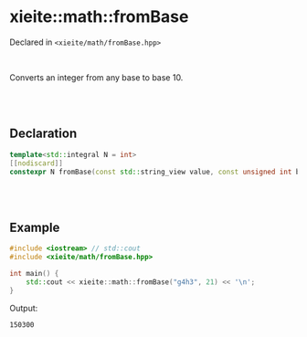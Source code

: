 # xieite::math::fromBase
Declared in `<xieite/math/fromBase.hpp>`

<br/>

Converts an integer from any base to base 10.

<br/><br/>

## Declaration
```cpp
template<std::integral N = int>
[[nodiscard]]
constexpr N fromBase(const std::string_view value, const unsigned int base, const std::string_view digits = "0123456789abcdefghijklmnopqrstuvwxyz") noexcept;
```

<br/><br/>

## Example
```cpp
#include <iostream> // std::cout
#include <xieite/math/fromBase.hpp>

int main() {
	std::cout << xieite::math::fromBase("g4h3", 21) << '\n';
}
```
Output:
```
150300
```
